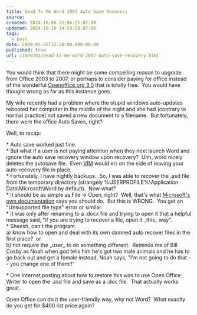 ```yaml
---
title: Dead To Me Word 2007 Auto Save Recovery
source: 
created: 2024-10-06 21:06:25-07:00
updated: 2024-10-10 14:59:58-07:00
tags:
  - post
date: 2009-01-25T12:28:00.000-08:00
published: true
url: /2009/01/dead-to-me-word-2007-auto-save-recovery.html
---
```



You would think that there might be some compelling reason to upgrade from Office 2003 to 2007, or perhaps to consider paying for office instead of the wonderful [Openoffice.org 3.0](http://openoffice.org/) that is totally free.  You would have thought wrong as far as this instance goes.  
  
My wife recently had a problem where the stupid windows auto-updates rebooted her computer in the middle of the night and she had (contrary to normal practice) not saved a new document to a filename.  But fortunately, there were the office Auto Saves, right?  
  
Well, to recap:  
  
\* Auto save worked just fine.  
\* But what if a user is not paying attention when they next launch Word and ignore the auto save recovery window upon recovery?  Uhh, word nicely deletes the autosave file.  Even [VIM](http://vim.org/) would err on the side of leaving your auto-recovery file in place.  
\* Fortunately, I have nightly backups.  So, I was able to recover the .asd file from the temporary directory (strangely %USERPROFILE%\\Application Data\\Microsoft\\Word by default).  Now what?  
\* It should be as simple as File -> Open, right?  Well, that's what [Microsoft's own documentation](http://support.microsoft.com/kb/316951/en-us) says you should do.  But this is WRONG.  You get an "Unsupported file type" error or similar.  
\* It was only after renaming to a .docx file and trying to open it that a helpful message said, "if you are trying to recover a file, open it \_this\_ way".  
\* Sheesh, can't the program  
a) know how to open and deal with its own damned auto recover files in the first place?  or  
b) not require the \_user\_ to do something different.  Reminds me of Bill Cosby as Noah when god tells him he's got two male animals and he has to go back out and get a female instead, Noah says, "I'm not going to do that -- you change one of them!!"   
  
\* One Internet posting about how to restore this was to use Open Office Writer to open the .asd file and save as a .doc file.  That actually works great.  
  
Open Office can do it the user-friendly way, why not Word?  What exactly do you get for $400 list price again?